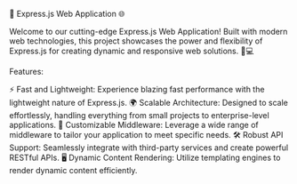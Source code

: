 🚀 Express.js Web Application 🌐

Welcome to our cutting-edge Express.js Web Application! Built with modern web technologies, this project showcases the power and flexibility of Express.js for 
creating dynamic and responsive web solutions. 🌟💻

Features:

⚡ Fast and Lightweight: Experience blazing fast performance with the lightweight nature of Express.js.
🌍 Scalable Architecture: Designed to scale effortlessly, handling everything from small projects to enterprise-level applications.
🔧 Customizable Middleware: Leverage a wide range of middleware to tailor your application to meet specific needs.
🛠️ Robust API Support: Seamlessly integrate with third-party services and create powerful RESTful APIs.
🖥️ Dynamic Content Rendering: Utilize templating engines to render dynamic content efficiently.

